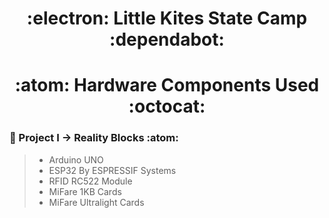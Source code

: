 <h1 align="center">:electron: Little Kites State Camp :dependabot:
<h1 align="center">:atom: Hardware Components Used :octocat:

### :bridge_at_night: Project I -> Reality Blocks :atom:
> * Arduino UNO
> * ESP32 By ESPRESSIF Systems
> * RFID RC522 Module
> * MiFare 1KB Cards
> * MiFare Ultralight Cards
